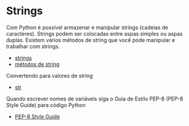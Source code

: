 # Strings 

Com Python é possível armazenar e manipular strings (cadeias de caracteres). Strings podem ser colocadas entre aspas simples ou aspas duplas. Existem vários métodos de string que você pode manipular e trabalhar com strings. 

- [strings](https://docs.python.org/3/tutorial/introduction.html#strings)
- [métodos de string](https://docs.python.org/3/library/stdtypes.html#string-methods)

Convertendo para valores de string

- [str](https://docs.python.org/3/library/functions.html#func-str)

Quando escrever nomes de variáveis siga o Guia de Estilo PEP-8 (PEP-8 Style Guide) para código Python

- [PEP-8 Style Guide](https://www.python.org/dev/peps/pep-0008/#naming-conventions)
